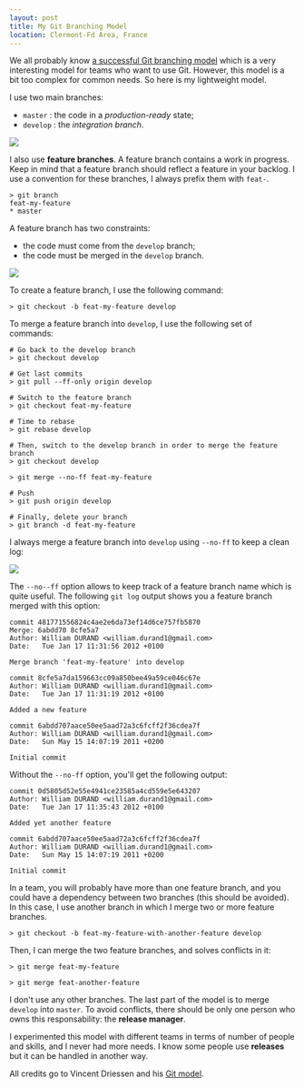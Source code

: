 ```yaml
---
layout: post
title: My Git Branching Model
location: Clermont-Fd Area, France
---
```


We all probably know [a successful Git branching model](http://nvie.com/posts/a-successful-git-branching-model/) which
is a very interesting model for teams who want to use Git. However, this model is a bit too complex for common needs.
So here is my lightweight model.

I use two main branches:

* `master` : the code in a _production-ready_ state;
* `develop` : the _integration branch_.

![](/images/bm002.png)

I also use **feature branches**. A feature branch contains a work in progress. Keep in mind that a feature branch
should reflect a feature in your backlog. I use a convention for these branches, I always prefix them with `feat-`.

    > git branch
    feat-my-feature
    * master

A feature branch has two constraints:

* the code must come from the `develop` branch;
* the code must be merged in the `develop` branch.

![](/images/fb.png)

To create a feature branch, I use the following command:

    > git checkout -b feat-my-feature develop

To merge a feature branch into `develop`, I use the following set of commands:

    # Go back to the develop branch
    > git checkout develop

    # Get last commits
    > git pull --ff-only origin develop

    # Switch to the feature branch
    > git checkout feat-my-feature

    # Time to rebase
    > git rebase develop

    # Then, switch to the develop branch in order to merge the feature branch
    > git checkout develop

    > git merge --no-ff feat-my-feature

    # Push
    > git push origin develop

    # Finally, delete your branch
    > git branch -d feat-my-feature

I always merge a feature branch into `develop` using `--no-ff` to keep a clean log:

![](/images/merge-without-ff.png)

The `--no--ff` option allows to keep track of a feature branch name which is quite useful.
The following `git log` output shows you a feature branch merged with this option:

    commit 481771556824c4ae2e6da73ef14d6ce757fb5870
    Merge: 6abdd70 8cfe5a7
    Author: William DURAND <william.durand1@gmail.com>
    Date:   Tue Jan 17 11:31:56 2012 +0100

    Merge branch 'feat-my-feature' into develop

    commit 8cfe5a7da159663cc09a850bee49a59ce046c67e
    Author: William DURAND <william.durand1@gmail.com>
    Date:   Tue Jan 17 11:31:19 2012 +0100

    Added a new feature

    commit 6abdd707aace50ee5aad72a3c6fcff2f36cdea7f
    Author: William DURAND <william.durand1@gmail.com>
    Date:   Sun May 15 14:07:19 2011 +0200

    Initial commit

Without the `--no-ff` option, you'll get the following output:

    commit 0d5805d52e55e4941ce23585a4cd559e5e643207
    Author: William DURAND <william.durand1@gmail.com>
    Date:   Tue Jan 17 11:35:43 2012 +0100

    Added yet another feature

    commit 6abdd707aace50ee5aad72a3c6fcff2f36cdea7f
    Author: William DURAND <william.durand1@gmail.com>
    Date:   Sun May 15 14:07:19 2011 +0200

    Initial commit

In a team, you will probably have more than one feature branch, and you could have a dependency between
two branches (this should be avoided).
In this case, I use another branch in which I merge two or more feature branches.

    > git checkout -b feat-my-feature-with-another-feature develop

Then, I can merge the two feature branches, and solves conflicts in it:

    > git merge feat-my-feature

    > git merge feat-another-feature

I don't use any other branches. The last part of the model is to merge `develop` into `master`.
To avoid conflicts, there should be only one person who owns this responsability: the **release manager**.

I experimented this model with different teams in terms of number of people and skills, and I never had more needs.
I know some people use **releases** but it can be handled in another way.

All credits go to Vincent Driessen and his [Git model](http://nvie.com/posts/a-successful-git-branching-model/).
